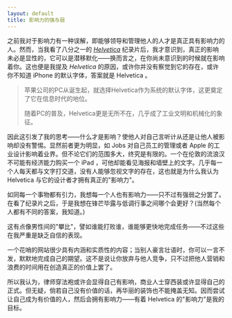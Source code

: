 ```yaml
---
layout: default
title: 影响力的强与弱
---
```


之前我对于影响力有一种误解，即能够领导和管理他人的人才是真正具有影响力的人。然而，当我看了八分之一的 <a href="http://www.helveticafilm.com/">*Helvetica*</a> 纪录片后，我才意识到，真正的影响未必是显性的，它可以是潜移默化——换而言之，在你尚未意识到的时候就在影响着你。这也便是我提及 *Helvetica* 的原因，或许你并没有察觉到它的存在，或许你不知道 iPhone 的默认字体，答案就是 Helvetica 。

> 苹果公司的PC从诞生起，就选择Helvetica作为系统的默认字体，这更奠定了它在信息时代的地位。
> 
> 随着PC的普及，Helvetica更是无所不在，几乎成了工业文明和机械化的象征。

因此这引发了我的思考——什么才是影响？使他人对自己言听计从还是让他人被影响却没有警惕。显然前者更为明显，如 Jobs 对自己员工的管理或者 Apple 的工业设计影响着业界。但不论它们的范围多大，终究是有限的。一个在伦敦的流浪汉不可能有经济能力购买一个 iPad ，可他却能看见海报和墙壁上的文字。几乎每一个人每天都与文字打交道，没有人能够忽视文字的存在，这也就是为什么我认为 Helvetica 与它的设计者才拥有真正的"影响力"。

如同每一个事物都有引力，我想每一个人也有影响力——只不过有强弱之分罢了。在看了纪录片之后，于是我想在锋芒毕露与低调行事之间哪个会更好？(当然每个人都有不同的答案，我知道。)

这有点像男性间的"攀比"，譬如谁能打败谁，谁能够更快地完成任务——不过这些在我严重是缺乏自信的表现。

一个花哨的网站很少具有内涵和实质性的内容；当别人豪言壮语时，你可以一言不发，默默地完成自己的期望。这不是说让你放弃与他人竞争，只不过把他人营销和浪费的时间用在创造真正的价值上罢了。

所以我认为，律师穿法袍或许会显得自己有影响，商业人士穿西装或许显得自己的正式。但无疑，倘若自己没有价值的话，再华丽的装饰也不能掩盖无知。因而尝试让自己成为有价值的人，然后会拥有影响力——有着 Helvetica 的"影响力"是我的目标。




